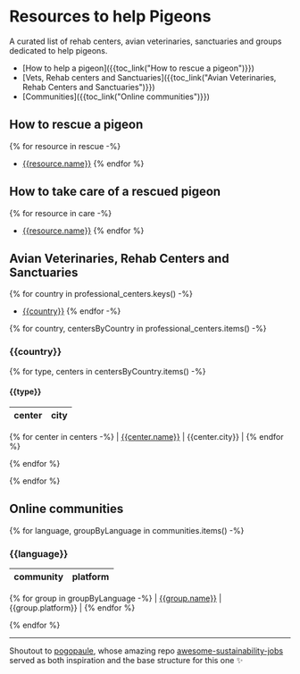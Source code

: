 # Resources to help Pigeons

A curated list of rehab centers, avian veterinaries, sanctuaries and groups dedicated to help pigeons.

- [How to help a pigeon]({{toc_link("How to rescue a pigeon")}})
- [Vets, Rehab centers and Sanctuaries]({{toc_link("Avian Veterinaries, Rehab Centers and Sanctuaries")}})
- [Communities]({{toc_link("Online communities")}})

## How to rescue a pigeon

{% for resource in rescue -%}
- [{{resource.name}}]({{resource.link}})
{% endfor %}

## How to take care of a rescued pigeon

{% for resource in care -%}
- [{{resource.name}}]({{resource.link}})
{% endfor %}

## Avian Veterinaries, Rehab Centers and Sanctuaries

{% for country in professional_centers.keys() -%}
- [{{country}}]({{toc_link(country)}})
{% endfor -%}

{% for country, centersByCountry in professional_centers.items() -%}
### {{country}}

{% for type, centers in centersByCountry.items() -%}
#### {{type}}

| center | city |
| - | - |
{% for center in centers -%}
| [{{center.name}}]({{center.website}}) | {{center.city}} |
{% endfor %}

{% endfor %}

{% endfor %}

## Online communities

{% for language, groupByLanguage in communities.items() -%}
### {{language}}

| community | platform |
| - | - |
{% for group in groupByLanguage -%}
| [{{group.name}}]({{group.website}}) | {{group.platform}} |
{% endfor %}

{% endfor %}

---
Shoutout to [pogopaule](https://github.com/pogopaule), whose amazing repo [awesome-sustainability-jobs](https://github.com/pogopaule/awesome-sustainability-jobs) served as both inspiration and the base structure for this one :sparkles:
